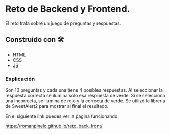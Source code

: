 # Reto de Backend y Frontend.

El reto trata sobre un juego de preguntas y respuestas.


## Construido con 🛠️

* HTML
* CSS
* JS


### Explicación

Son 10 preguntas y cada una tiene 4 posibles respuestas. Al seleccionar la respuesta correcta se ilumina solo esa respuesta de verde. Si se selecciona una incorrecta, se ilumina de rojo y la correcta de verde.
Se utilizó la libreria de SweetAlert2 para mostrar al final el resultado.


En el siguiente link puedes ver la página funcionando: 

https://romanpinelo.github.io/reto_back_front/